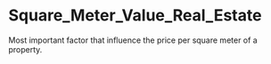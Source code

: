 # Square_Meter_Value_Real_Estate
Most important factor that influence the price per square meter of a property.
